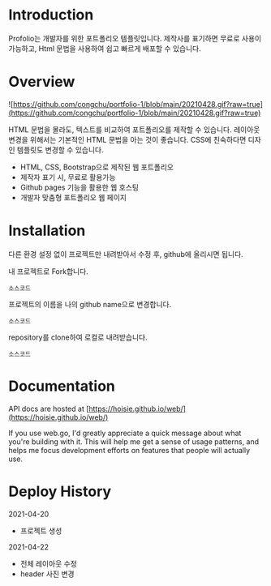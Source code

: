 # Introduction

Profolio는 개발자를 위한 포트폴리오 템플릿입니다. 제작사를 표기하면 무료로 사용이 가능하고, Html 문법을 사용하여 쉽고 빠르게 배포할 수 있습니다.

# **Overview**
![https://github.com/congchu/portfolio-1/blob/main/20210428.gif?raw=true](https://github.com/congchu/portfolio-1/blob/main/20210428.gif?raw=true)

HTML 문법을 몰라도, 텍스트를 비교하여 포트폴리오를 제작할 수 있습니다. 레이아웃 변경을 위해서는 기본적인 HTML 문법을 아는 것이 좋습니다. CSS에 친숙하다면 디자인 템플릿도 변경할 수 있습니다.

- HTML, CSS, Bootstrap으로 제작된 웹 포트폴리오
- 제작자 표기 시, 무료로 활용가능
- Github pages 기능을 활용한 웹 호스팅
- 개발자 맞춤형 포트폴리오 웹 페이지

# Installation

다른 환경 설정 없이 프로젝트만 내려받아서 수정 후, github에 올리시면 됩니다.

내 프로젝트로 Fork합니다.

```
소스코드
```
프로젝트의 이름을 나의 github name으로 변경합니다.

```
소스코드
```

repository를 clone하여 로컬로 내려받습니다. 

```
소스코드
```

# **Documentation**

API docs are hosted at [https://hoisie.github.io/web/](https://hoisie.github.io/web/)

If you use web.go, I'd greatly appreciate a quick message about what you're building with it. This will help me get a sense of usage patterns, and helps me focus development efforts on features that people will actually use.

# Deploy History

2021-04-20

- 프로젝트 생성

2021-04-22

- 전체 레이아웃 수정
- header 사진 변경
